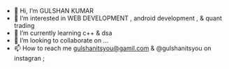 - 👋 Hi, I’m GULSHAN KUMAR 
- 👀 I’m interested in WEB DEVELOPMENT , android development , & quant trading  
- 🌱 I’m currently learning c++ & dsa 
- 💞️ I’m looking to collaborate on ...
- 📫 How to reach me gulshanitsyou@gamil.com & @gulshanitsyou on instagran ;

<!---
GULSHANITSYOU/GULSHANITSYOU is a ✨ special ✨ repository because its `README.md` (this file) appears on your GitHub profile.
You can click the Preview link to take a look at your changes.
--->
